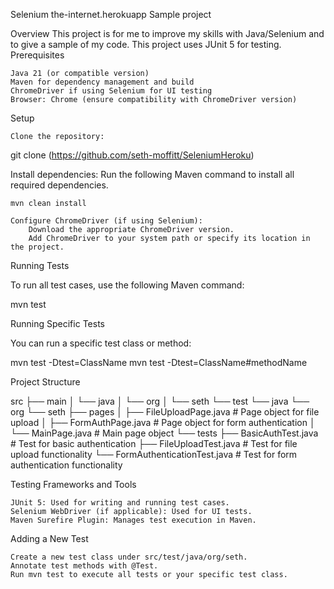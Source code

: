 Selenium the-internet.herokuapp Sample project

Overview
This project is for me to improve my skills with Java/Selenium and to give a sample of my code.
This project uses JUnit 5 for testing.
Prerequisites

    Java 21 (or compatible version)
    Maven for dependency management and build
    ChromeDriver if using Selenium for UI testing
    Browser: Chrome (ensure compatibility with ChromeDriver version)

Setup

    Clone the repository:

git clone (https://github.com/seth-moffitt/SeleniumHeroku)

Install dependencies: Run the following Maven command to install all required dependencies.

    mvn clean install

    Configure ChromeDriver (if using Selenium):
        Download the appropriate ChromeDriver version.
        Add ChromeDriver to your system path or specify its location in the project.

Running Tests

To run all test cases, use the following Maven command:

mvn test

Running Specific Tests

You can run a specific test class or method:

mvn test -Dtest=ClassName
mvn test -Dtest=ClassName#methodName

Project Structure

src
├── main
│   └── java
│       └── org
│           └── seth
└── test
    └── java
        └── org
            └── seth
                ├── pages
                │   ├── FileUploadPage.java          # Page object for file upload
                │   ├── FormAuthPage.java            # Page object for form authentication
                │   └── MainPage.java                # Main page object
                └── tests
                    ├── BasicAuthTest.java           # Test for basic authentication
                    ├── FileUploadTest.java          # Test for file upload functionality
                    └── FormAuthenticationTest.java  # Test for form authentication functionality

Testing Frameworks and Tools

    JUnit 5: Used for writing and running test cases.
    Selenium WebDriver (if applicable): Used for UI tests.
    Maven Surefire Plugin: Manages test execution in Maven.

Adding a New Test

    Create a new test class under src/test/java/org/seth.
    Annotate test methods with @Test.
    Run mvn test to execute all tests or your specific test class.
